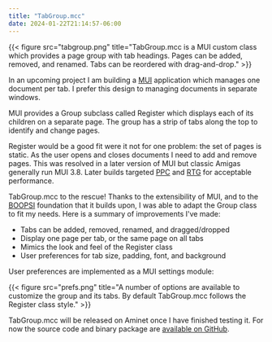 ```yaml
---
title: "TabGroup.mcc"
date: 2024-01-22T21:14:57-06:00
---
```


{{< figure src="tabgroup.png" title="TabGroup.mcc is a MUI custom class which provides a page group with tab headings. Pages can be added, removed, and renamed. Tabs can be reordered with drag-and-drop." >}}

In an upcoming project I am building a [MUI](https://en.wikipedia.org/wiki/Magic_User_Interface) application which manages one document per tab. I prefer this design to managing documents in separate windows.

MUI provides a Group subclass called Register which displays each of its children on a separate page. The group has a strip of tabs along the top to identify and change pages.

Register would be a good fit were it not for one problem: the set of pages is static. As the user opens and closes documents I need to add and remove pages. This was resolved in a later version of MUI but classic Amigas generally run MUI 3.8. Later builds targeted [PPC](https://en.wikipedia.org/wiki/PowerPC) and [RTG](https://en.wikipedia.org/wiki/Retargetable_graphics) for acceptable performance.

TabGroup.mcc to the rescue! Thanks to the extensibility of MUI, and to the [BOOPSI](https://en.wikipedia.org/wiki/BOOPSI) foundation that it builds upon, I was able to adapt the Group class to fit my needs. Here is a summary of improvements I've made:

- Tabs can be added, removed, renamed, and dragged/dropped
- Display one page per tab, or the same page on all tabs
- Mimics the look and feel of the Register class
- User preferences for tab size, padding, font, and background

User preferences are implemented as a MUI settings module:

{{< figure src="prefs.png" title="A number of options are available to customize the group and its tabs. By default TabGroup.mcc follows the Register class style." >}}

TabGroup.mcc will be released on Aminet once I have finished testing it. For now the source code and binary package are [available on GitHub](https://github.com/amigageek/mcc_tabgroup).
